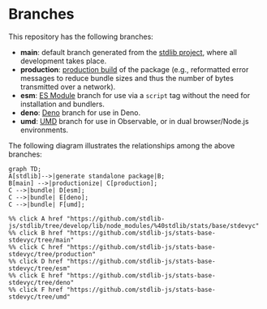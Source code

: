 <!--

@license Apache-2.0

Copyright (c) 2022 The Stdlib Authors.

Licensed under the Apache License, Version 2.0 (the "License");
you may not use this file except in compliance with the License.
You may obtain a copy of the License at

    http://www.apache.org/licenses/LICENSE-2.0

Unless required by applicable law or agreed to in writing, software
distributed under the License is distributed on an "AS IS" BASIS,
WITHOUT WARRANTIES OR CONDITIONS OF ANY KIND, either express or implied.
See the License for the specific language governing permissions and
limitations under the License.

-->

# Branches

This repository has the following branches:

-   **main**: default branch generated from the [stdlib project][stdlib-url], where all development takes place.
-   **production**: [production build][production-url] of the package (e.g., reformatted error messages to reduce bundle sizes and thus the number of bytes transmitted over a network).
-   **esm**: [ES Module][esm-url] branch for use via a `script` tag without the need for installation and bundlers.
-   **deno**: [Deno][deno-url] branch for use in Deno.
-   **umd**: [UMD][umd-url] branch for use in Observable, or in dual browser/Node.js environments.

The following diagram illustrates the relationships among the above branches:

```mermaid
graph TD;
A[stdlib]-->|generate standalone package|B;
B[main] -->|productionize| C[production];
C -->|bundle| D[esm];
C -->|bundle| E[deno];
C -->|bundle| F[umd];

%% click A href "https://github.com/stdlib-js/stdlib/tree/develop/lib/node_modules/%40stdlib/stats/base/stdevyc"
%% click B href "https://github.com/stdlib-js/stats-base-stdevyc/tree/main"
%% click C href "https://github.com/stdlib-js/stats-base-stdevyc/tree/production"
%% click D href "https://github.com/stdlib-js/stats-base-stdevyc/tree/esm"
%% click E href "https://github.com/stdlib-js/stats-base-stdevyc/tree/deno"
%% click F href "https://github.com/stdlib-js/stats-base-stdevyc/tree/umd"
```

[stdlib-url]: https://github.com/stdlib-js/stdlib/tree/develop/lib/node_modules/%40stdlib/stats/base/stdevyc
[production-url]: https://github.com/stdlib-js/stats-base-stdevyc/tree/production
[deno-url]: https://github.com/stdlib-js/stats-base-stdevyc/tree/deno
[umd-url]: https://github.com/stdlib-js/stats-base-stdevyc/tree/umd
[esm-url]: https://github.com/stdlib-js/stats-base-stdevyc/tree/esm